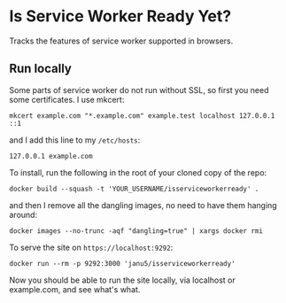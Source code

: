 # Is Service Worker Ready Yet?

Tracks the features of service worker supported in browsers.

## Run locally

Some parts of service worker do not run without SSL, so first you need some certificates. I use mkcert:

    mkcert example.com "*.example.com" example.test localhost 127.0.0.1 ::1

and I add this line to my `/etc/hosts`:

    127.0.0.1 example.com

To install, run the following in the root of your cloned copy of the repo:

```
docker build --squash -t 'YOUR_USERNAME/isserviceworkerready' .
```

and then I remove all the dangling images, no need to have them hanging around:

    docker images --no-trunc -aqf "dangling=true" | xargs docker rmi

To serve the site on `https://localhost:9292`:

```
docker run --rm -p 9292:3000 'janu5/isserviceworkerready'
```

Now you should be able to run the site locally, via localhost or example.com, and see what's what.

